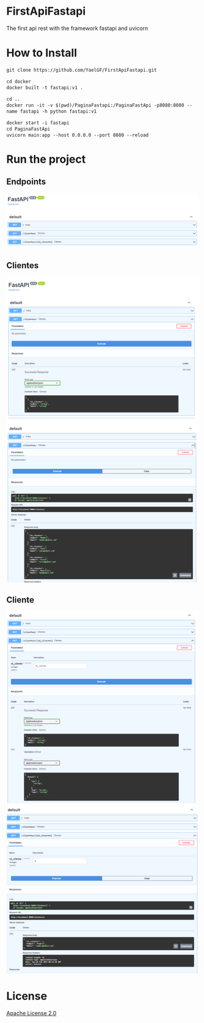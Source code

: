 # FirstApiFastapi

The first api rest with the framework fastapi and uvicorn

# How to Install


``` shell
git clone https://github.com/YaelGF/FirstApiFastapi.git
```

``` shell
cd docker
docker built -t fastapi:v1 .
```

``` shell
cd ..
docker run -it -v $(pwd)/PaginaFastapi:/PaginaFastApi -p8080:8080 --name fastapi -h python fastapi:v1
```

``` shell
docker start -i fastapi
cd PaginaFastApi
uvicorn main:app --host 0.0.0.0 --port 8080 --reload
```

# Run the project

## Endpoints
![endpoints](/assets/endpoints.png)

## Clientes
![clientes](/assets/Pruebas.png)
![Result](/assets/resultClientes.png)

## Cliente
![cliente](/assets/cliente.png)
![result](/assets/resultCliente.png)


# License
[Apache License 2.0](https://github.com/YaelGF/FirstApiFastapi/blob/main/LICENSE)
